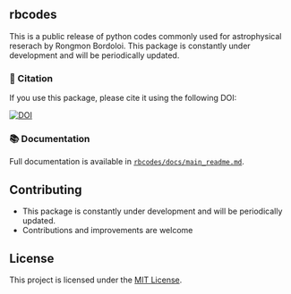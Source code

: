 rbcodes
-------

This is a public release of python codes commonly used for astrophysical reserach by Rongmon Bordoloi.
This package is constantly under development and will be periodically updated. 

### 📖 Citation

If you use this package, please cite it using the following DOI:

[![DOI](https://zenodo.org/badge/DOI/10.5281/zenodo.6079263.svg)](https://doi.org/10.5281/zenodo.6079263)


### 📚 Documentation

Full documentation is available in [`rbcodes/docs/main_readme.md`](docs/main_readme.md).


## Contributing
- This package is constantly under development and will be periodically updated.
- Contributions and improvements are welcome

## License

This project is licensed under the [MIT License](LICENSE).

	
